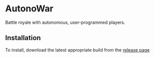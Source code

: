 # AutonoWar

Battle royale with autonomous, user-programmed players.

Installation
------------

To install, download the latest appropriate build from the [release page](https://github.com/griffinteller/AutonoWar/releases)
